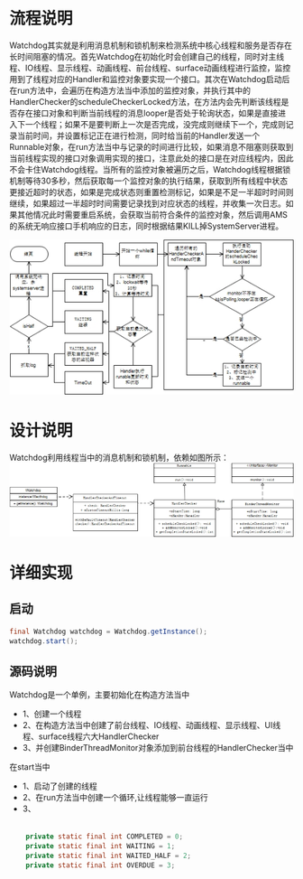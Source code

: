 # 流程说明
Watchdog其实就是利用消息机制和锁机制来检测系统中核心线程和服务是否存在长时间阻塞的情况。首先Watchdog在初始化时会创建自己的线程，同时对主线程、IO线程、显示线程、动画线程、前台线程、surface动画线程进行监控，监控用到了线程对应的Handler和监控对象要实现一个接口。其次在Watchdog启动后在run方法中，会遍历在构造方法当中添加的监控对象，并执行其中的HandlerChecker的scheduleCheckerLocked方法，在方法内会先判断该线程是否存在接口对象和判断当前线程的消息looper是否处于轮询状态，如果是直接进入下一个线程；如果不是要判断上一次是否完成，没完成则继续下一个，完成则记录当前时间，并设置标记正在进行检测，同时给当前的Handler发送一个Runnable对象，在run方法当中与记录的时间进行比较，如果消息不阻塞则获取到当前线程实现的接口对象调用实现的接口，注意此处的接口是在对应线程内，因此不会卡住Watchdog线程。当所有的监控对象被遍历之后，Watchdog线程根据锁机制等待30多秒，然后获取每一个监控对象的执行结果，获取到所有线程中状态更接近超时的状态，如果是完成状态则重置检测标记，如果是不足一半超时时间则继续，如果超过一半超时时间需要记录找到对应状态的线程，并收集一次日志。如果其他情况此时需要重启系统，会获取当前符合条件的监控对象，然后调用AMS的系统无响应接口手机响应的日志，同时根据结果KILL掉SystemServer进程。

![流程图](./UML/流程图.jpg)
# 设计说明
Watchdog利用线程当中的消息机制和锁机制，依赖如图所示：
![类图](./UML/%E7%B1%BB%E5%9B%BE.jpg)
# 详细实现


## 启动

```java
final Watchdog watchdog = Watchdog.getInstance();
watchdog.start();
```

## 源码说明

Watchdog是一个单例，主要初始化在构造方法当中
* 1、创建一个线程
* 2、在构造方法当中创建了前台线程、IO线程、动画线程、显示线程、UI线程、surface线程六大HandlerChecker
* 3、并创建BinderThreadMonitor对象添加到前台线程的HandlerChecker当中

在start当中
* 1、启动了创建的线程
* 2、在run方法当中创建一个循环,让线程能够一直运行
* 3、




```java

    private static final int COMPLETED = 0;
    private static final int WAITING = 1;
    private static final int WAITED_HALF = 2;
    private static final int OVERDUE = 3;
```

